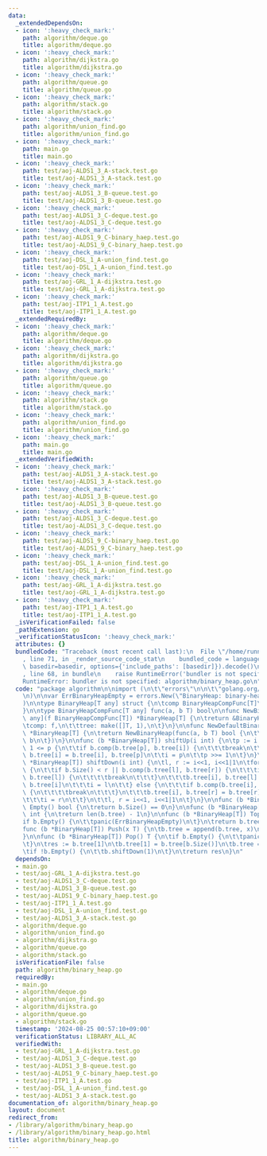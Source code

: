 ```yaml
---
data:
  _extendedDependsOn:
  - icon: ':heavy_check_mark:'
    path: algorithm/deque.go
    title: algorithm/deque.go
  - icon: ':heavy_check_mark:'
    path: algorithm/dijkstra.go
    title: algorithm/dijkstra.go
  - icon: ':heavy_check_mark:'
    path: algorithm/queue.go
    title: algorithm/queue.go
  - icon: ':heavy_check_mark:'
    path: algorithm/stack.go
    title: algorithm/stack.go
  - icon: ':heavy_check_mark:'
    path: algorithm/union_find.go
    title: algorithm/union_find.go
  - icon: ':heavy_check_mark:'
    path: main.go
    title: main.go
  - icon: ':heavy_check_mark:'
    path: test/aoj-ALDS1_3_A-stack.test.go
    title: test/aoj-ALDS1_3_A-stack.test.go
  - icon: ':heavy_check_mark:'
    path: test/aoj-ALDS1_3_B-queue.test.go
    title: test/aoj-ALDS1_3_B-queue.test.go
  - icon: ':heavy_check_mark:'
    path: test/aoj-ALDS1_3_C-deque.test.go
    title: test/aoj-ALDS1_3_C-deque.test.go
  - icon: ':heavy_check_mark:'
    path: test/aoj-ALDS1_9_C-binary_haep.test.go
    title: test/aoj-ALDS1_9_C-binary_haep.test.go
  - icon: ':heavy_check_mark:'
    path: test/aoj-DSL_1_A-union_find.test.go
    title: test/aoj-DSL_1_A-union_find.test.go
  - icon: ':heavy_check_mark:'
    path: test/aoj-GRL_1_A-dijkstra.test.go
    title: test/aoj-GRL_1_A-dijkstra.test.go
  - icon: ':heavy_check_mark:'
    path: test/aoj-ITP1_1_A.test.go
    title: test/aoj-ITP1_1_A.test.go
  _extendedRequiredBy:
  - icon: ':heavy_check_mark:'
    path: algorithm/deque.go
    title: algorithm/deque.go
  - icon: ':heavy_check_mark:'
    path: algorithm/dijkstra.go
    title: algorithm/dijkstra.go
  - icon: ':heavy_check_mark:'
    path: algorithm/queue.go
    title: algorithm/queue.go
  - icon: ':heavy_check_mark:'
    path: algorithm/stack.go
    title: algorithm/stack.go
  - icon: ':heavy_check_mark:'
    path: algorithm/union_find.go
    title: algorithm/union_find.go
  - icon: ':heavy_check_mark:'
    path: main.go
    title: main.go
  _extendedVerifiedWith:
  - icon: ':heavy_check_mark:'
    path: test/aoj-ALDS1_3_A-stack.test.go
    title: test/aoj-ALDS1_3_A-stack.test.go
  - icon: ':heavy_check_mark:'
    path: test/aoj-ALDS1_3_B-queue.test.go
    title: test/aoj-ALDS1_3_B-queue.test.go
  - icon: ':heavy_check_mark:'
    path: test/aoj-ALDS1_3_C-deque.test.go
    title: test/aoj-ALDS1_3_C-deque.test.go
  - icon: ':heavy_check_mark:'
    path: test/aoj-ALDS1_9_C-binary_haep.test.go
    title: test/aoj-ALDS1_9_C-binary_haep.test.go
  - icon: ':heavy_check_mark:'
    path: test/aoj-DSL_1_A-union_find.test.go
    title: test/aoj-DSL_1_A-union_find.test.go
  - icon: ':heavy_check_mark:'
    path: test/aoj-GRL_1_A-dijkstra.test.go
    title: test/aoj-GRL_1_A-dijkstra.test.go
  - icon: ':heavy_check_mark:'
    path: test/aoj-ITP1_1_A.test.go
    title: test/aoj-ITP1_1_A.test.go
  _isVerificationFailed: false
  _pathExtension: go
  _verificationStatusIcon: ':heavy_check_mark:'
  attributes: {}
  bundledCode: "Traceback (most recent call last):\n  File \"/home/runner/.local/lib/python3.10/site-packages/onlinejudge_verify/documentation/build.py\"\
    , line 71, in _render_source_code_stat\n    bundled_code = language.bundle(stat.path,\
    \ basedir=basedir, options={'include_paths': [basedir]}).decode()\n  File \"/home/runner/.local/lib/python3.10/site-packages/onlinejudge_verify/languages/user_defined.py\"\
    , line 68, in bundle\n    raise RuntimeError('bundler is not specified: {}'.format(str(path)))\n\
    RuntimeError: bundler is not specified: algorithm/binary_heap.go\n"
  code: "package algorithm\n\nimport (\n\t\"errors\"\n\n\t\"golang.org/x/exp/constraints\"\
    \n)\n\nvar ErrBinaryHeapEmpty = errors.New(\"BinaryHeap: binary-heap is empty\"\
    )\n\ntype BinaryHeap[T any] struct {\n\tcomp BinaryHeapCompFunc[T]\n\ttree []T\n\
    }\n\ntype BinaryHeapCompFunc[T any] func(a, b T) bool\n\nfunc NewBinaryHeap[T\
    \ any](f BinaryHeapCompFunc[T]) *BinaryHeap[T] {\n\treturn &BinaryHeap[T]{\n\t\
    \tcomp: f,\n\t\ttree: make([]T, 1),\n\t}\n}\n\nfunc NewDefaultBinaryHeap[T constraints.Ordered]()\
    \ *BinaryHeap[T] {\n\treturn NewBinaryHeap(func(a, b T) bool {\n\t\treturn a >\
    \ b\n\t})\n}\n\nfunc (b *BinaryHeap[T]) shiftUp(i int) {\n\tp := i >> 1\n\tfor\
    \ 1 <= p {\n\t\tif b.comp(b.tree[p], b.tree[i]) {\n\t\t\tbreak\n\t\t}\n\t\tb.tree[p],\
    \ b.tree[i] = b.tree[i], b.tree[p]\n\t\ti = p\n\t\tp >>= 1\n\t}\n}\n\nfunc (b\
    \ *BinaryHeap[T]) shiftDown(i int) {\n\tl, r := i<<1, i<<1|1\n\tfor l <= b.Size()\
    \ {\n\t\tif b.Size() < r || b.comp(b.tree[l], b.tree[r]) {\n\t\t\tif b.comp(b.tree[i],\
    \ b.tree[l]) {\n\t\t\t\tbreak\n\t\t\t}\n\t\t\tb.tree[i], b.tree[l] = b.tree[l],\
    \ b.tree[i]\n\t\t\ti = l\n\t\t} else {\n\t\t\tif b.comp(b.tree[i], b.tree[r])\
    \ {\n\t\t\t\tbreak\n\t\t\t}\n\t\t\tb.tree[i], b.tree[r] = b.tree[r], b.tree[i]\n\
    \t\t\ti = r\n\t\t}\n\t\tl, r = i<<1, i<<1|1\n\t}\n}\n\nfunc (b *BinaryHeap[T])\
    \ Empty() bool {\n\treturn b.Size() == 0\n}\n\nfunc (b *BinaryHeap[T]) Size()\
    \ int {\n\treturn len(b.tree) - 1\n}\n\nfunc (b *BinaryHeap[T]) Top() T {\n\t\
    if b.Empty() {\n\t\tpanic(ErrBinaryHeapEmpty)\n\t}\n\treturn b.tree[1]\n}\n\n\
    func (b *BinaryHeap[T]) Push(x T) {\n\tb.tree = append(b.tree, x)\n\tb.shiftUp(b.Size())\n\
    }\n\nfunc (b *BinaryHeap[T]) Pop() T {\n\tif b.Empty() {\n\t\tpanic(ErrBinaryHeapEmpty)\n\
    \t}\n\tres := b.tree[1]\n\tb.tree[1] = b.tree[b.Size()]\n\tb.tree = b.tree[:len(b.tree)-1]\n\
    \tif !b.Empty() {\n\t\tb.shiftDown(1)\n\t}\n\treturn res\n}\n"
  dependsOn:
  - main.go
  - test/aoj-GRL_1_A-dijkstra.test.go
  - test/aoj-ALDS1_3_C-deque.test.go
  - test/aoj-ALDS1_3_B-queue.test.go
  - test/aoj-ALDS1_9_C-binary_haep.test.go
  - test/aoj-ITP1_1_A.test.go
  - test/aoj-DSL_1_A-union_find.test.go
  - test/aoj-ALDS1_3_A-stack.test.go
  - algorithm/deque.go
  - algorithm/union_find.go
  - algorithm/dijkstra.go
  - algorithm/queue.go
  - algorithm/stack.go
  isVerificationFile: false
  path: algorithm/binary_heap.go
  requiredBy:
  - main.go
  - algorithm/deque.go
  - algorithm/union_find.go
  - algorithm/dijkstra.go
  - algorithm/queue.go
  - algorithm/stack.go
  timestamp: '2024-08-25 00:57:10+09:00'
  verificationStatus: LIBRARY_ALL_AC
  verifiedWith:
  - test/aoj-GRL_1_A-dijkstra.test.go
  - test/aoj-ALDS1_3_C-deque.test.go
  - test/aoj-ALDS1_3_B-queue.test.go
  - test/aoj-ALDS1_9_C-binary_haep.test.go
  - test/aoj-ITP1_1_A.test.go
  - test/aoj-DSL_1_A-union_find.test.go
  - test/aoj-ALDS1_3_A-stack.test.go
documentation_of: algorithm/binary_heap.go
layout: document
redirect_from:
- /library/algorithm/binary_heap.go
- /library/algorithm/binary_heap.go.html
title: algorithm/binary_heap.go
---
```

